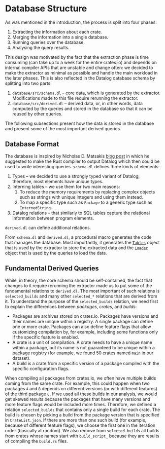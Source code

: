 # Database Structure

As was mentioned in the introduction, the process is split into four phases:

1. Extracting the information about each crate.
2. Merging the information into a single database.
3. Running queries over the database.
4. Analysing the query results.

This design was motivated by the fact that the extraction phase is time consuming (can take up to a week for the entire crates.io) and depends on internal compiler APIs that are unstable and change often: we decided to make the extractor as minimal as possible and handle the main workload in the later phases. This is also reflected in the Datalog database schema by splitting into two parts:

1. `database/src/schema.dl` – core data, which is generated by the extractor. Modifications made to this file require rerunning the extractor.
2. `database/src/derived.dl` – derived data, or, in other words, data computed by the queries and stored in the database so that it can be reused by other queries.

The following subsections present how the data is stored in the database and present some of the most important derived queries.

## Database Format

The database is inspired by Nicholas D. Matsakis [blog post](http://smallcultfollowing.com/babysteps/blog/2017/02/17/project-idea-datalog-output-from-rustc/) in which he suggested to make the Rust compiler to output Datalog which then could be used to write interesting queries. `schema.dl` defines three kinds of elements:

1. Types – we decided to use a strongly typed variant of Datalog; therefore, most elements have unique types.
2. Interning tables – we use them for two main reasons:
   1. To reduce the memory requirements by replacing complex objects such as strings with unique integers and using them instead.
   2. To map a specific type such as `Package` to a generic type such as `InternedString`.
3. Datalog relations – that similarly to SQL tables capture the relational information between program elements.

`derived.dl` can define additional relations.

From `schema.dl` and `derived.dl`, a procedural macro generates the code that manages the database. Most importantly, it generates the [`Tables`](TODO) object that is used by the extractor to store the extracted data and the [`Loader`](TODO) object that is used by the queries to load the data.

## Fundamental Derived Queries

While, in theory, the core schema should be self-contained, the fact that changes to it require rerunning the extractor made us to put some of the fundamental relations to `derived.dl`. The most important of such relations is `selected_builds` and many other `selected_*` relations that are derived from it. To understand the purpose of the `selected_builds` relation, we need first to explain the differences between *packages*, *crates*, and *builds*:

* Packages are archives stored on crates.io. Packages have versions and their names are unique within a registry. A single package can define one or more crate. Packages can also define feature flags that allow customizing compilation by, for example, including some functions only if the specific feature is enabled.
* A crate is a unit of compilation. A crate needs to have a unique name within a package, but its name is not guaranteed to be unique within a package registry (for example, we found 50 crates named `main` in our dataset).
* A build is a crate from a specific version of a package compiled with the specific configuration flags.

When compiling all packages from crates.io, we often have multiple builds coming from the same crate. For example, this could happen when two packages `A` and `B` depends on different versions (or with different features) of the third package `C`. If we used all these builds in our analysis, we would get skewed results because the packages that have many versions and more feature flags would be included more times. Therefore, we defined a relation `selected_builds` that contains only a single build for each crate. The build is chosen by picking a build from the package version that is specified in `CrateList.json`. If there are more than one such build (for example, because of different feature flags), we choose the first one in the iteration order (basically at random). We also remove from `selected_builds` all builds from crates whose names start with `build_script_` because they are results of compiling the `build.rs` files.

